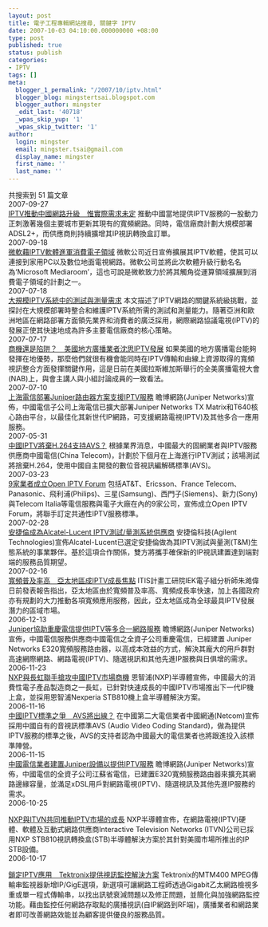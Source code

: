 ```yaml
---
layout: post
title: 電子工程專輯網站搜尋, 關鍵字 IPTV
date: 2007-10-03 04:10:00.000000000 +08:00
type: post
published: true
status: publish
categories:
- IPTV
tags: []
meta:
  blogger_1_permalink: "/2007/10/iptv.html"
  blogger_blog: mingstertsai.blogspot.com
  blogger_author: mingster
  _edit_last: '40718'
  _wpas_skip_yup: '1'
  _wpas_skip_twitter: '1'
author:
  login: mingster
  email: mingster.tsai@gmail.com
  display_name: mingster
  first_name: ''
  last_name: ''
---
```

<p>共搜索到 51 篇文章<br />2007-09-27<br /><a class="darkblue" href="http://www.eettaiwan.com/ART_8800480950_675327_NT_abb478bc.HTM">IPTV推動中國網路升級　惟實際需求未定</a> 推動中國當地提供IPTV服務的一股動力正刺激著幾個主要城市更新其現有的寬頻網路。同時，電信廠商計劃大規模部署ADSL2+，而供應商則持續擴增其IP視訊轉換盒訂單。<br />2007-09-18<br /><a class="darkblue" href="http://www.eettaiwan.com/ART_8800479687_480702_NT_a7e4eda9.HTM">微軟藉IPTV軟體進軍消費電子領域</a> 微軟公司近日宣佈擴展其IPTV軟體，使其可以連接到家用PC以及數位地面電視網路。微軟公司並將此次軟體升級行動名名為‘Microsoft Mediaroom’，這也可說是微軟致力於將其觸角從運算領域擴展到消費電子領域的計劃之一。<br />2007-07-18<br /><a class="darkblue" href="http://www.eettaiwan.com/ART_8800472050_480402_TA_687f4edc.HTM">大規模IPTV系統中的測試與測量需求</a> 本文描述了IPTV網路的關鍵系統級挑戰，並探討在大規模部署時整合和維護IPTV系統所需的測試和測量能力。隨著亞洲和歐洲地區在網路部署方面領先業界和消費者的廣泛採用，網際網路協議電視(IPTV)的發展正使其快速地成為許多主要電信廠商的核心策略。<br />2007-07-17<br /><a class="darkblue" href="http://www.eettaiwan.com/ART_8800472038_675327_NT_ddc5b541.HTM">商機還是陷阱？　美國地方廣播業者沈思IPTV發展</a> 如果美國的地方廣播電台能夠發揮在地優勢，那麼他們就很有機會能同時在IPTV傳輸和由線上資源取得的寬頻視訊整合方面發揮關鍵作用，這是日前在美國拉斯維加斯舉行的全美廣播電視大會(NAB)上，與會主講人與小組討論成員的一致看法。<br />2007-07-10<br /><a class="darkblue" href="http://www.eettaiwan.com/ART_8800471393_675327_NT_5b7c4622.HTM">上海電信部署Juniper路由器方案支援IPTV服務</a> 瞻博網路(Juniper Networks)宣佈，中國電信子公司上海電信已擴大部署Juniper Networks TX Matrix和T640核心路由平台，以最佳化其新世代IP網路，可支援網路電視(IPTV)及其他多合一應用服務。<br />2007-05-31<br /><a class="darkblue" href="http://www.eettaiwan.com/ART_8800466573_675327_NT_9167bda9.HTM">中國IPTV將棄H.264支持AVS？</a> 根據業界消息，中國最大的固網業者與IPTV服務供應商中國電信(China Telecom)，計劃於下個月在上海進行IPTV測試；該場測試將捨棄H.264，使用中國自主開發的數位音視訊編解碼標準(AVS)。<br />2007-03-23<br /><a class="darkblue" href="http://www.eettaiwan.com/ART_8800457980_675327_NT_6fbcd8c9.HTM">9家業者成立Open IPTV Forum</a> 包括AT&amp;T、Ericsson、France Telecom、Panasonic、飛利浦(Philips)、三星(Samsung)、西門子(Siemens)、新力(Sony)與Telecom Italia等電信服務與電子大廠在內的9家公司，宣佈成立Open IPTV Forum，將聯手訂定共通性IPTV服務標準。<br />2007-02-28<br /><a class="darkblue" href="http://www.eettaiwan.com/ART_8800454344_480402_NT_600bfbec.HTM">安捷倫成為Alcatel-Lucent IPTV測試/量測系統供應商</a> 安捷倫科技(Agilent Technologies)宣佈Alcatel-Lucent已選定安捷倫做為其IPTV測試與量測(T&amp;M)生態系統的事業夥伴。基於這項合作關係，雙方將攜手確保新的IP視訊建置達到端對端的服務品質期望。<br />2007-02-16<br /><a class="darkblue" href="http://www.eettaiwan.com/ART_8800453523_675327_NT_8296f71c.HTM">寬頻普及率高　亞太地區成IPTV成長焦點</a> ITIS計畫工研院IEK電子組分析師朱澔偉日前發表報告指出，亞太地區由於寬頻普及率高、寬頻成長率快速，加上各國政府亦有規劃的大力推動各項寬頻應用服務，因此，亞太地區成為全球最具IPTV發展潛力的區域市場。<br />2006-12-13<br /><a class="darkblue" href="http://www.eettaiwan.com/ART_8800445563_675327_NT_19743506.HTM">Juniper協助重慶電信提供IPTV等多合一網路服務</a> 瞻博網路(Juniper Networks)宣佈，中國電信服務供應商中國電信之全資子公司重慶電信，已經建置 Juniper Networks E320寬頻服務路由器，以高成本效益的方式，解決其龐大的用戶群對高速網際網路、網路電視(IPTV)、隨選視訊和其他先進IP服務與日俱增的需求。<br />2006-11-23<br /><a class="darkblue" href="http://www.eettaiwan.com/ART_8800443063_876045_NT_e30db3da.HTM">NXP與長虹聯手搶攻中國IPTV市場商機</a> 恩智浦(NXP)半導體宣佈，中國最大的消費性電子產品製造商之一長虹，已針對快速成長的中國IPTV市場推出下一代IP機上盒，並採用恩智浦Nexperia STB810機上盒半導體解決方案。<br />2006-11-16<br /><a class="darkblue" href="http://www.eettaiwan.com/ART_8800442113_622964_NT_9a745205.HTM">中國IPTV標準之爭　AVS將出線？</a> 在中國第二大電信業者中國網通(Netcom)宣佈採用中國自有的音視訊標準AVS (Audio Video Coding Standard)，做為提供IPTV服務的標準之後，AVS的支持者認為中國最大的電信業者也將跟進投入該標準陣營。<br />2006-11-15<br /><a class="darkblue" href="http://www.eettaiwan.com/ART_8800441722_675327_NT_8ba6b54e.HTM">中國電信業者建置Juniper設備以提供IPTV服務</a> 瞻博網路(Juniper Networks)宣佈，中國電信的全資子公司江蘇省電信，已建置E320寬頻服務路由器來擴充其網路邊緣容量，並滿足xDSL用戶對網路電視(IPTV)、隨選視訊及其他先進IP服務的需求。<br />2006-10-25</p>
<p><a class="darkblue" href="http://www.eettaiwan.com/ART_8800439007_480702_NP_b02512ca.HTM">NXP與ITVN共同推動IPTV市場的成長</a> NXP半導體宣佈，在網路電視(IPTV)硬體、軟體及互動式網路供應商Interactive Television Networks (ITVN)公司已採用NXP STB810視訊轉換盒(STB)半導體解決方案於其針對美國市場所推出的IP STB設備。<br />2006-10-17</p>
<p><a class="darkblue" href="http://www.eettaiwan.com/ART_8800437864_480402_NT_240147ce.HTM">鎖定IPTV應用　Tektronix提供視訊監控解決方案</a> Tektronix的MTM400 MPEG傳輸串監視器新增IP/GigE選項，新選項可讓網路工程師透過Gigabit乙太網路檢視多重或單一程式傳輸串，以找出訊號衰減問題以及修正問題，並簡化與加強網路監控功能。藉由監控任何網路存取點的廣播視訊(自IP網路到RF端)，廣播業者和網路業者即可改善網路效能並為顧客提供優良的服務品質。</p>

